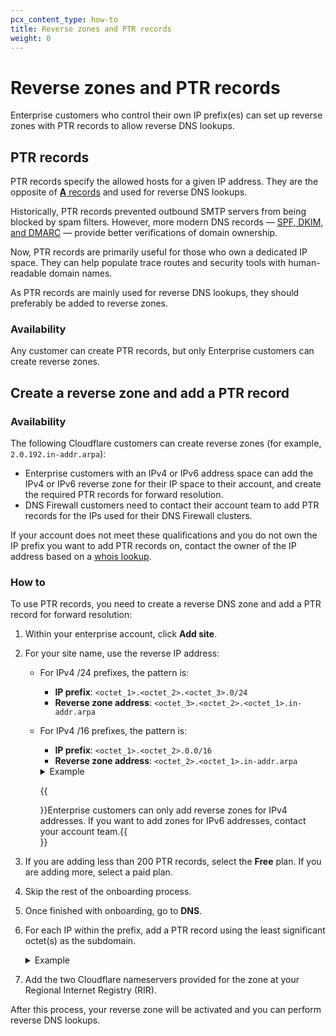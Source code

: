 ```yaml
---
pcx_content_type: how-to
title: Reverse zones and PTR records
weight: 0
---
```


# Reverse zones and PTR records

Enterprise customers who control their own IP prefix(es) can set up reverse zones with PTR records to allow reverse DNS lookups.

## PTR records

PTR records specify the allowed hosts for a given IP address. They are the opposite of [**A** records](https://www.cloudflare.com/learning/dns/dns-records/dns-a-record) and used for reverse DNS lookups.

Historically, PTR records prevented outbound SMTP servers from being blocked by spam filters. However, more modern DNS records — [SPF, DKIM, and DMARC](/dns/manage-dns-records/how-to/email-records/#prevent-domain-spoofing) — provide better verifications of domain ownership.

Now, PTR records are primarily useful for those who own a dedicated IP space. They can help populate trace routes and security tools with human-readable domain names.

As PTR records are mainly used for reverse DNS lookups, they should preferably be added to reverse zones.

### Availability

Any customer can create PTR records, but only Enterprise customers can create reverse zones.

## Create a reverse zone and add a PTR record

### Availability

The following Cloudflare customers can create reverse zones (for example, `2.0.192.in-addr.arpa`):

- Enterprise customers with an IPv4 or IPv6 address space can add the IPv4 or IPv6 reverse zone for their IP space to their account, and create the required PTR records for forward resolution.
- DNS Firewall customers need to contact their account team to add PTR records for the IPs used for their DNS Firewall clusters.

If your account does not meet these qualifications and you do not own the IP prefix you want to add PTR records on, contact the owner of the IP address based on a [whois lookup](https://whois.icann.org/en).

### How to

To use PTR records, you need to create a reverse DNS zone and add a PTR record for forward resolution:

1.  Within your enterprise account, click **Add site**.

2.  For your site name, use the reverse IP address:

    *   For IPv4 /24 prefixes, the pattern is:
        *   **IP prefix**: `<octet_1>.<octet_2>.<octet_3>.0/24`
        *   **Reverse zone address**: `<octet_3>.<octet_2>.<octet_1>.in-addr.arpa`
    *   For IPv4 /16 prefixes, the pattern is:
        *   **IP prefix**: `<octet_1>.<octet_2>.0.0/16`
        *   **Reverse zone address**: `<octet_2>.<octet_1>.in-addr.arpa`

         <details>
         <summary>Example</summary>
         <div>

        *   **IPv4 prefix**: `198.51.100.0/24`
        *   **Reverse zone**: `100.51.198.in-addr.arpa`

         </div>
         </details>

         {{<Aside type="warning">}}Enterprise customers can only add reverse zones for IPv4 addresses. If you want to add zones for IPv6 addresses, contact your account team.{{</Aside>}}

3.  If you are adding less than 200 PTR records, select the **Free** plan. If you are adding more, select a paid plan.

4.  Skip the rest of the onboarding process.

5.  Once finished with onboarding, go to **DNS**.

6.  For each IP within the prefix, add a PTR record using the least significant octet(s) as the subdomain.

    <details>
    <summary>Example</summary>
    <div>

    For example, you might have the following configuration:

    - **Reverse zone**: `100.51.198.in-addr.arpa`
    - **IP address**: `198.51.100.123`

    The PTR record on the subdomain would be `123`, making the full domain for forward lookup `123.100.51.198.in-addr.arpa`.

    </div>
    </details>

7.  Add the two Cloudflare nameservers provided for the zone at your Regional Internet Registry (RIR).

After this process, your reverse zone will be activated and you can perform reverse DNS lookups.
